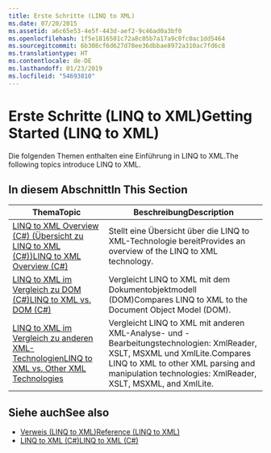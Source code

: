 ```yaml
---
title: Erste Schritte (LINQ to XML)
ms.date: 07/20/2015
ms.assetid: a6c65e53-4e5f-443d-aef2-9c46ad0a3bf0
ms.openlocfilehash: 1f5e1816501c72a8c05b7a17a9c0fc0ac1dd5464
ms.sourcegitcommit: 6b308cf6d627d78ee36dbbae8972a310ac7fd6c8
ms.translationtype: HT
ms.contentlocale: de-DE
ms.lasthandoff: 01/23/2019
ms.locfileid: "54693810"
---
```

# <a name="getting-started-linq-to-xml"></a><span data-ttu-id="b8ea1-102">Erste Schritte (LINQ to XML)</span><span class="sxs-lookup"><span data-stu-id="b8ea1-102">Getting Started (LINQ to XML)</span></span>
<span data-ttu-id="b8ea1-103">Die folgenden Themen enthalten eine Einführung in LINQ to XML.</span><span class="sxs-lookup"><span data-stu-id="b8ea1-103">The following topics introduce LINQ to XML.</span></span>  
  
## <a name="in-this-section"></a><span data-ttu-id="b8ea1-104">In diesem Abschnitt</span><span class="sxs-lookup"><span data-stu-id="b8ea1-104">In This Section</span></span>  
  
|<span data-ttu-id="b8ea1-105">Thema</span><span class="sxs-lookup"><span data-stu-id="b8ea1-105">Topic</span></span>|<span data-ttu-id="b8ea1-106">Beschreibung</span><span class="sxs-lookup"><span data-stu-id="b8ea1-106">Description</span></span>|  
|-----------|-----------------|  
|[<span data-ttu-id="b8ea1-107">LINQ to XML Overview (C#) (Übersicht zu LINQ to XML (C#))</span><span class="sxs-lookup"><span data-stu-id="b8ea1-107">LINQ to XML Overview (C#)</span></span>](../../../../csharp/programming-guide/concepts/linq/linq-to-xml-overview.md)|<span data-ttu-id="b8ea1-108">Stellt eine Übersicht über die LINQ to XML-Technologie bereit</span><span class="sxs-lookup"><span data-stu-id="b8ea1-108">Provides an overview of the LINQ to XML technology.</span></span>|  
|[<span data-ttu-id="b8ea1-109">LINQ to XML im Vergleich zu DOM (C#)</span><span class="sxs-lookup"><span data-stu-id="b8ea1-109">LINQ to XML vs. DOM (C#)</span></span>](../../../../csharp/programming-guide/concepts/linq/linq-to-xml-vs-dom.md)|<span data-ttu-id="b8ea1-110">Vergleicht LINQ to XML mit dem Dokumentobjektmodell (DOM)</span><span class="sxs-lookup"><span data-stu-id="b8ea1-110">Compares LINQ to XML to the Document Object Model (DOM).</span></span>|  
|[<span data-ttu-id="b8ea1-111">LINQ to XML im Vergleich zu anderen XML-Technologien</span><span class="sxs-lookup"><span data-stu-id="b8ea1-111">LINQ to XML vs. Other XML Technologies</span></span>](../../../../csharp/programming-guide/concepts/linq/linq-to-xml-vs-other-xml-technologies.md)|<span data-ttu-id="b8ea1-112">Vergleicht LINQ to XML mit anderen XML-Analyse- und -Bearbeitungstechnologien: XmlReader, XSLT, MSXML und XmlLite.</span><span class="sxs-lookup"><span data-stu-id="b8ea1-112">Compares LINQ to XML to other XML parsing and manipulation technologies: XmlReader, XSLT, MSXML, and XmlLite.</span></span>|  
  
## <a name="see-also"></a><span data-ttu-id="b8ea1-113">Siehe auch</span><span class="sxs-lookup"><span data-stu-id="b8ea1-113">See also</span></span>

- [<span data-ttu-id="b8ea1-114">Verweis (LINQ to XML)</span><span class="sxs-lookup"><span data-stu-id="b8ea1-114">Reference (LINQ to XML)</span></span>](../../../../csharp/programming-guide/concepts/linq/reference-linq-to-xml.md)
- [<span data-ttu-id="b8ea1-115">LINQ to XML (C#)</span><span class="sxs-lookup"><span data-stu-id="b8ea1-115">LINQ to XML (C#)</span></span>](../../../../csharp/programming-guide/concepts/linq/linq-to-xml.md)
